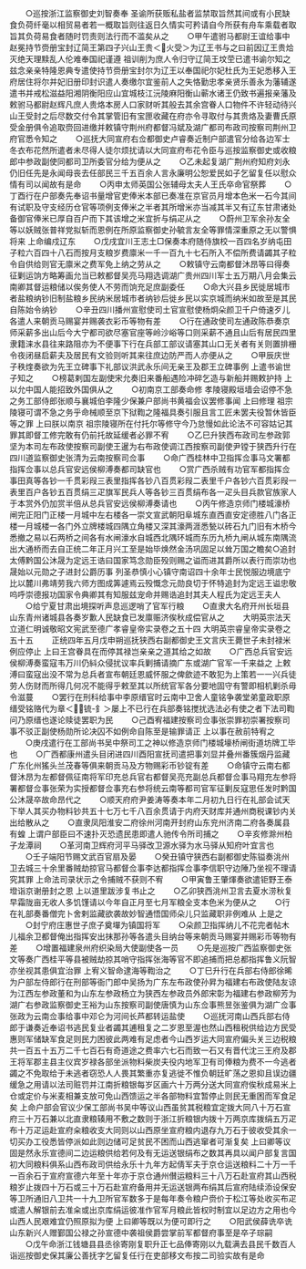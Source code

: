 <!-- { "loadSidebar": true } -->
　　○巡按浙江监察御史刘智奏奉  圣谕所获贩私盐者监禁取旨然其间或有小民缺食负荷纤毫以相贸易者若一概取旨则往返日久情实可矜请自今所获有舟车乘载者取旨其负荷易食者随时罚责则法行而不滥矣从之
　　○甲午遣驸马都尉王谊给事中赵冕持节赍册宝封辽简王第四子兴山王贵＜火受＞为辽王书与之曰前因辽王贵烚灭绝天理黩乱人伦难奉国祀谨遵  祖训削为庶人令归守辽简王坟茔已遣书谕尔知之兹念亲亲特隆恩典专遣使持节赍册宝封尔为辽王以奉国祀尔妃杜氏为王妃悉移入王府居住将尔并妃旧册印封识遣人奏缴尔宜鉴前人之失恪勤忠孝亲贤乐善永为藩辅遂遣书并戒松滋益阳湘阴衡阳应山宜城枝江沅陵麻阳衡山蕲水诸王仍致书遍报亲藩及敕驸马都尉赵辉凡庶人贵烙本房人口家财听其般去其余宫眷人口物件不许轻动待兴山王受封之后尽数交付令其掌管旧有宝匣收藏在府亦令寻取付与其贵烙及妻曹氏原受金册俱令追取赍回进缴并敕镇守荆州府都督冯斌及湖广都司布政司按察司荆州卫府官悉令知之
　　○巡抚大同宣府右佥都御史卢睿奏近制户部遣官分给各边军士冬衣布花然所遣者未尽得人徒尔烦扰请以大同宣府布花令臣与巡按监察御史或收粮郎中参政副使同都司卫所委官分给为便从之
　　○乙未起复湖广荆州府知府刘永仍旧任先是永闻母丧去任部民三千五百余人言永廉明公恕爱民如子乞留复任以慰众情有司以闻故有是命
　　○丙申太师英国公张辅母太夫人王氏卒命官祭葬
　　○丁酉行在户部奏先奉诏书量增官吏俸米本部已奏准在京官员月增本色米一石今其间有试职及守支经历仓官等项例支俸米之半者其所增米亦当减其半又有辽东甘肃诸处备御官俸米已厚自百户而下其该增之米宜折与绢疋从之
　　○蔚州卫军余孙友全等以妖贼张普祥党拟斩而恩例在所原监察御史孙毓言友全等罪情深重原之无以警惧将来  上命编戍辽东
　　○戊戌宜川王志土□保奏本府随侍旗校一百四名岁纳屯田子粒六百四十八石而按月支粮岁费廪米一千一百九十七石所入不偿所费请蠲其子粒令自供给则官无廪米之费军免上纳之劳从之
　　○敕镇守云南都督沐昂等曰得奏征剿运饷方略筹画允当已敕都督吴亮马翔选调湖广贵州四川军士五万期八月会集云南卿其督运粮储以俟务使人不劳而饷充足庶副委任
　　○命大兴县乡民徙居城市者盐粮纳钞旧制盐粮乡民纳米居城市者纳钞后徙乡民以实京城而纳米如故至是其民自陈始令纳钞
　　○辛丑四川播州宣慰使司土官宣慰使杨炯朵颜卫千户倚速歹儿各遣人来朝贡马赐宴并赐袭衣彩币等物有差
　　○行在通政使司左通政陈恭奏京师采薪多出山后今大宁都司欲尽塞官座等岭沙峪等口则采薪不通且山后有居民四里隶籍涞水县往来路阻亦为不便事下行在兵部工部议请塞其山口无关者有关则置排栅令夜闭昼启薪夫及居民有文验则听其来往庶边防严而人亦便从之
　　○甲辰庆世子秩煃奏欲为先王立碑事下礼部议洪武永乐间无亲王及郡王立碑事例  上遣书谕世子知之
　　○榜葛剌国左副使宋允奏旧来番船遇险冲碎乞造与新船并赐敕护持  上以允中国人能招致外国俱从之
　　○初南京工部奏命修  孝陵寝殿垣墙会诏停不急之务工部侍郎张顺与襄城伯李隆少保兼户部尚书黄福会议罢修事闻  上曰修理  祖宗陵寝可谓不急之务乎命械顺至京下狱鞫之隆福具奏引服且言工匠未罢夫役暂休皆臣等之罪  上曰朕以南京  祖宗陵寝所在付托尔等修守今乃怠慢如此论法不可容姑记其罪其即督工修完敢有仍前托故延缓者必罪不宥
　　○乙巳升狭西布政司左参政郭坚为本司左布政使按察司副使王暹为右布政使调江西按察司副使尹镗于狭西升行在四川道监察御史张清为云南按察司佥事
　　○命广西桂林中卫指挥佥事马文署都指挥佥事以总兵官安远侯柳溥奏都司缺官也
　　○赏广西杀贼有功官军都指挥佥事田真等各钞一千贯彩叚三表里指挥各钞八百贯彩叚二表里千户各钞六百贯彩叚一表里百户各钞五百贯绢三疋旗军民兵人等各钞三百贯绢布各一疋头目兵款官族家人于本赏外仍加赏半倍从总兵官安远侯柳溥奏请也
　　○丙午修造京师门楼城濠桥闸完正阳门正楼一月城中左右楼各一崇文宣武朝阳阜城东直西直安定德胜八门各正楼一月城楼一各门外立牌楼城四隅立角楼又深其濠两涯悉甃以砖石九门旧有木桥今悉撤之易以石两桥之间各有水闸濠水自城西北隅环城而东历九桥九闸从城东南隅流出大通桥而去自正统二年正月兴工至是始毕焕然金汤巩固足以耸万国之瞻矣○追封太傅黔国公沐晟为定远王诰曰国家笃念勋臣殁则赐之谥而进其爵所以表行而崇功也晟始以元勋之子进封公爵历事  列圣恭慎小心镇守南诏四十余年士民悦服边境底宁比以麓川弗靖劳我六师方图成筭遽焉云殁慨念元勋良切于怀特追封为定远王谥忠敬呜呼崇德报功国家令典卿其有知服兹宠命并赐诰追封其夫人程氏为定远王夫人
　　○给宁夏甘肃出境探听声息巡逻哨了官军行粮
　　○直隶大名府开州长垣县山东青州诸城县各奏岁歉人民缺食已发廪赈济俟秋成偿官从之
　　大明英宗法天立道仁明诚敬昭文宪武至德广孝睿皇帝实录卷之五十四
大明英宗睿皇帝实录卷之五十五
　　正统四年五月戊申朔巡抚狭西右副都御史王文言庆王薨世子未封禄米例应停止  上曰王宫眷具在而停其禄岂亲亲之道其给之如故
　　○广西总兵官安远侯柳溥奏蛮寇韦万川仍紏众侵扰议率兵剿捕请摘广东或湖广官军一千来益之  上敕溥曰蛮寇出没不常为总兵者宣布朝廷恩威怀服之俾歛迹不敢犯为上策若一一兴兵徒劳人伤财而所得几何况不能得乎敕至其以所统官军各分要地固守有警即相机剿杀毋令滋蔓
　　○罢行在刑科给事中李原缙官时云南中卫舍人童铭争袭堂弟童政职原缙受铭赂代为章＜锍-釒＞屡上不已行在兵部奏铭搅扰选法必有使之者下法司鞫问乃原缙也遂论赎徒罢职为民
　　○己酉宥福建按察司佥事张崇罪初崇署按察司事不驳正副使杨勋所论决囚不如例命自陈至是输罪请正  上以事在赦前特宥之
　　○庚戌遣行在工部尚书吴中祭司工之神以修造京师门楼城壕桥闸街道坊牌工毕也
　　○广西都康州遣头目闭进四川酉阳宣抚司遣把事刘显并叠州番簇烟丹监藏广东化州猺头兰茂春等俱来朝贡马及方物赐彩币钞锭有差
　　○命镇守云南右都督沐昂为左都督佩征南将军印充总兵官右都督吴亮充副总兵都督佥事马翔充左参将署都督佥事张荣为实授都督佥事充右参将统云南等都司官军征剿反寇思任发时黔国公沐晟卒故命昂代之
　　○顺天府府尹姜涛等奏本年二月初九日行在礼部会试天下举人其买办物料钞共五十七万七千八百余贯请于内府天财库并通州商税课钞内关出给散从之
　　○直隶凤阳淮安二府徐州河南开封府山东兖州济南二府各奏属县有蝗  上谓户部臣曰不速扑灭恐遗民患即遣人驰传令所司捕之
　　○辛亥修滁州柏子龙潭祠
　　○革河南卫辉府河平马驿改卫源水驿为水马驿从知府叶宜言也
　　○壬子端阳节赐文武百官扇及晏
　　○癸丑镇守狭西右副都御史陈镒奏洮州卫去城三十余里番贼劫掠官马都督佥事李达都指挥佥事李信职守边陲乃坐视不理请究其罪  上命法司录状示之令捕贼不获则不宥
　　○甲寅鲁王肇煇奏欲遣钜野王泰墱诣京谢册封之恩  上以道里跋涉复书止之
　　○乙卯狭西洮州卫言去夏水涝秋复早霜陇亩无收人多饥馑请以今年自正月至七月军粮全支本色米为便从之
　　○行在礼部奏番僧完卜舍剌监藏欲袭故妙智通悟国师朵儿只监藏职非例难从  上是之
　　○封宁府庄惠世子庶子奠墠为镇国将军
　　○朵颜卫指挥纳儿不花完者帖木儿福余卫都督俺出指挥安出抹那孙等各遣头目纳台等来朝贡马赐宴并赐彩币等物有差
　　○增置福建泉州府织染局大使副使各一员
　　○先是巡按广西监察御史张文等奏广西桂平等县被贼劫掠其哨守指挥张海等官不即追捕而把总都指挥鲁义阮智亦坐视其患俱宜治罪  上宥义智命逮海等鞫治之
　　○丁巳升行在兵部右侍郎徐晞为户部左侍郎行在刑部等衙门郎中吴扬为广东左布政使孙昇为福建右布政使陆友谅为江西左参政董和为山东左参政杨立为狭西左参政员外郎宋彰为福建右参政柳芳为湖广右参政监察御史王裕为山东按察司副使唐慎为山东佥事熊昱张鉴俱为湖广佥事张政为云南佥事给事中邓仑为河间长芦都转运盐使
　　○巡抚河南山西兵部右侍郎于谦奏近奉诏书逃民复业者蠲其逋租复之二岁恩至渥也然山西租税供给边方民受惠则军储缺军食足则民力困彼此两难有足虑者今山西岁运大同宣府偏头关三边税粮共一百五十五万二千七百石有奇道途之费率六七石而致一石又有晋代沈三王府及郡王将军郡主县主仪宾岁禄各部坐派物料柴炭夫役内地军卫有司俸粮为费不一今逃者蠲之不免取给于未逃者窃恐人人畏其繁重亦复逃徙不惟负朝廷旷荡之恩抑且误边疆缓急之用请以法司赃罚并江南折粮银每岁区画六十万两分送大同宣府俟秋成易米上仓或定价与米麦相兼支放可免山西馈运之半各部物料宜暂停止则民无重困而军食足矣  上命户部会官议少保工部尚书吴中等议山西虽贫其税粮宜定拨大同八十万石宣府三十万石兼以北直隶粮辏用不敷之数则于浙江折粮银内拨十万两京库拨绢五万疋布十万疋运赴宣府籴粮收支大同则以山西原坐宣府粮内退存九万石于彼收受其余一切买办工役悉皆停派如此则边储可足贫民不困而山西逃窜者可渐复矣  上曰卿等议固是然永乐宣德间二边运粮供给若何及有无运送银绢布之数其再具以闻户部复言国初大同粮料俱系山西布政司供给永乐十九年方起倩军夫于京仓运送粮料二十万一千一百余石于宣府宣德六年至十年亦于京仓通州儧运粮料三十八万石赴宣府其山西税粮岁止拨四十万石或三十万石赴宣府备用并无运送银两布绢其后宣府陆续添设保安等卫所通旧八卫共一十九卫所官军数多于是每年奏令粮户赍价于松江等处收买布疋或遣人解银前去准籴或出京库绢运彼准作官军月粮此皆权时制宜以足边方之用也今山西人民艰难宜仍照原拟为便  上曰卿等既以为便可即行之
　　○阳武侯薛诜卒诜山东新兴人赠鄞国公禄之孙宣德中袭祖侯爵尝掌前军都督府事至是卒子琮嗣
　　○戊午命浙江钱塘县县丞徐寄刚复职升正七品俸寄刚以九载满去县民千数百人诣巡按御史保其廉公善抚字乞留复任行在吏部移文布按二司验实故有是命
